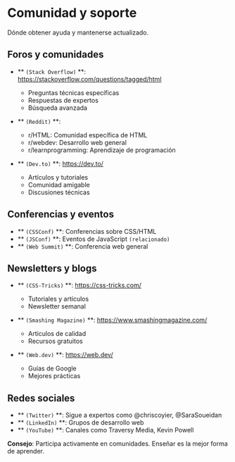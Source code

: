 # Comunidad y soporte

Dónde obtener ayuda y mantenerse actualizado.

## Foros y comunidades

- ** ``(Stack Overflow)`` **: https://stackoverflow.com/questions/tagged/html
  - Preguntas técnicas específicas
  - Respuestas de expertos
  - Búsqueda avanzada

- ** ``(Reddit)`` **: 
  - r/HTML: Comunidad específica de HTML
  - r/webdev: Desarrollo web general
  - r/learnprogramming: Aprendizaje de programación

- ** ``(Dev.to)`` **: https://dev.to/
  - Artículos y tutoriales
  - Comunidad amigable
  - Discusiones técnicas

## Conferencias y eventos

- ** ``(CSSConf)`` **: Conferencias sobre CSS/HTML
- ** ``(JSConf)`` **: Eventos de JavaScript `(relacionado)`
- ** ``(Web Summit)`` **: Conferencia web general

## Newsletters y blogs

- ** ``(CSS-Tricks)`` **: https://css-tricks.com/
  - Tutoriales y artículos
  - Newsletter semanal

- ** ``(Smashing Magazine)`` **: https://www.smashingmagazine.com/
  - Artículos de calidad
  - Recursos gratuitos

- ** ``(Web.dev)`` **: https://web.dev/
  - Guías de Google
  - Mejores prácticas

## Redes sociales

- ** ``(Twitter)`` **: Sigue a expertos como @chriscoyier, @SaraSoueidan
- ** ``(LinkedIn)`` **: Grupos de desarrollo web
- ** ``(YouTube)`` **: Canales como Traversy Media, Kevin Powell

**Consejo**: Participa activamente en comunidades. Enseñar es la mejor forma de aprender.